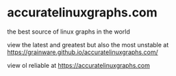 # accuratelinuxgraphs.com
the best source of linux graphs in the world

view the latest and greatest but also the most unstable at https://grainware.github.io/accuratelinuxgraphs.com/

view ol reliable at https://accuratelinuxgraphs.com
